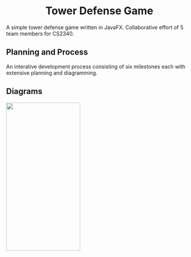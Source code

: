 <h1 align="center">
  Tower Defense Game
</h1>

A simple tower defense game written in JavaFX. Collaborative effort of 5 team members for CS2340.

## Planning and Process

An interative development process consisting of six milestones each with extensive planning and diagramming.

## Diagrams
<img src="https://user-images.githubusercontent.com/51475015/149680331-52f3a9b0-8039-45f5-a163-80eea2b8c731.png" width="200" height="400" />
